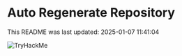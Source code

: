 # Auto Regenerate Repository

This README was last updated: 2025-01-07 11:41:04

 ![TryHackMe](https://tryhackme.com/badge/533634)